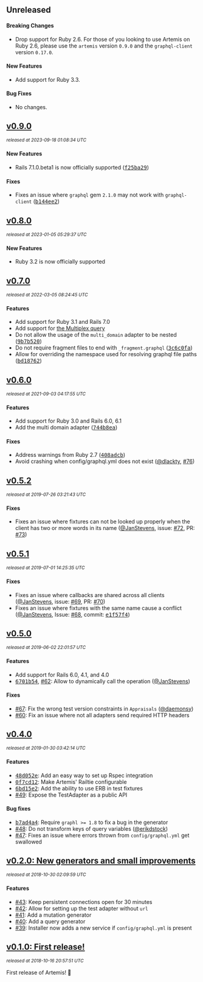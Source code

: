 ## Unreleased

#### Breaking Changes

- Drop support for Ruby 2.6. For those of you looking to use Artemis on Ruby 2.6, please use the `artemis` version
  `0.9.0` and the `graphql-client` version `0.17.0`.

#### New Features

- Add support for Ruby 3.3.

#### Bug Fixes

- No changes.

## [v0.9.0](https://github.com/yuki24/artemis/tree/v0.9.0)

_<sup>released at 2023-09-18 01:08:34 UTC</sup>_

#### New Features

- Rails 7.1.0.beta1 is now officially supported ([<tt>f25ba29</tt>](https://github.com/yuki24/artemis/commit/f25ba296f15b26ffba7e4ec0f5b4cbeb061c97a1))

#### Fixes

- Fixes an issue where `graphql` gem `2.1.0` may not work with `graphql-client` ([<tt>b144ee2</tt>](https://github.com/yuki24/artemis/commit/b144ee2fbca2c23b4aaed8236f6fc07f65d8239d))

## [v0.8.0](https://github.com/yuki24/artemis/tree/v0.8.0)

_<sup>released at 2023-01-05 05:29:37 UTC</sup>_

#### New Features

- Ruby 3.2 is now officially supported

## [v0.7.0](https://github.com/yuki24/artemis/tree/v0.7.0)

_<sup>released at 2022-03-05 08:24:45 UTC</sup>_

#### Features

- Add support for Ruby 3.1 and Rails 7.0
- Add support for [the Multiplex query](https://graphql-ruby.org/queries/multiplex.html)
- Do not allow the usage of the `multi_domain` adapter to be nested ([<tt>9b7b520</tt>](https://github.com/yuki24/artemis/commit/9b7b5202c9fbe424d4ca22f05dc9c9759b5202c3))
- Do not require fragment files to end with `_fragment.graphql` ([<tt>3c6c0fa</tt>](https://github.com/yuki24/artemis/commit/3c6c0fa))
- Allow for overriding the namespace used for resolving graphql file paths ([<tt>bd18762</tt>](https://github.com/yuki24/artemis/commit/bd18762))

## [v0.6.0](https://github.com/yuki24/artemis/tree/v0.6.0)

_<sup>released at 2021-09-03 04:17:55 UTC</sup>_

#### Features

- Add support for Ruby 3.0 and Rails 6.0, 6.1
- Add the multi domain adapter ([<tt>744b8ea</tt>](https://github.com/yuki24/artemis/commit/744b8ea35795b4e6cc4fdc1ebb63dd9a4e9819f0))

#### Fixes

- Address warnings from Ruby 2.7 ([<tt>408adcb</tt>](https://github.com/yuki24/artemis/commit/408adcb3f39912f7afb7b3690a52f1d593662b7b))
- Avoid crashing when config/graphql.yml does not exist ([@dlackty](https://github.com/dlackty), [#76](https://github.com/yuki24/artemis/pull/76))

## [v0.5.2](https://github.com/yuki24/artemis/tree/v0.5.2)

_<sup>released at 2019-07-26 03:21:43 UTC</sup>_

#### Fixes

- Fixes an issue where fixtures can not be looked up properly when the client has two or more words in its name ([@JanStevens](https://github.com/JanStevens), issue: [#72](https://github.com/yuki24/artemis/issues/72), PR: [#73](https://github.com/yuki24/artemis/pull/73))

## [v0.5.1](https://github.com/yuki24/artemis/tree/v0.5.1)

_<sup>released at 2019-07-01 14:25:35 UTC</sup>_

#### Fixes

- Fixes an issue where callbacks are shared across all clients ([@JanStevens](https://github.com/JanStevens), issue: [#69](https://github.com/yuki24/artemis/issues/69), PR: [#70](https://github.com/yuki24/artemis/pull/70))
- Fixes an issue where fixtures with the same name cause a conflict ([@JanStevens](https://github.com/JanStevens), Issue: [#68](https://github.com/yuki24/artemis/issues/68), commit: [<tt>e1f57f4</tt>](https://github.com/yuki24/artemis/commit/e1f57f49ebb032553d7a6f70e48422fc9825c119))

## [v0.5.0](https://github.com/yuki24/artemis/tree/v0.5.0)

_<sup>released at 2019-06-02 22:01:57 UTC</sup>_

#### Features

- Add support for Rails 6.0, 4.1, and 4.0
- [<tt>6701b54</tt>](https://github.com/yuki24/artemis/commit/6701b546a143c22109c7ab30018acf96d67067d1), [#62](https://github.com/yuki24/artemis/issues/62): Allow to dynamically call the operation ([@JanStevens](https://github.com/JanStevens))

#### Fixes

- [#67](https://github.com/yuki24/artemis/pull/67): Fix the wrong test version constraints in `Appraisals` ([@daemonsy](https://github.com/daemonsy))
- [#60](https://github.com/yuki24/artemis/pull/60): Fix an issue where not all adapters send required HTTP headers

## [v0.4.0](https://github.com/yuki24/artemis/tree/v0.4.0)

_<sup>released at 2019-01-30 03:42:14 UTC</sup>_

#### Features

- [<tt>48d052e</tt>](https://github.com/yuki24/artemis/commit/48d052e9819703f1cefa95fbdb431bd03928f4ed): Add an easy way to set up Rspec integration
- [<tt>0f7cd12</tt>](https://github.com/yuki24/artemis/commit/0f7cd120594a0dd2a4af2b2e5cf990891dd8de16): Make Artemis' Railtie configurable
- [<tt>6bd15e2</tt>](https://github.com/yuki24/artemis/commit/6bd15e20779e5a6f898e1aacf8237c94c8c46aba): Add the ability to use ERB in test fixtures
- [#49](https://github.com/yuki24/artemis/pull/49): Expose the TestAdapter as a public API

#### Bug fixes

- [<tt>b7ad4a4</tt>](https://github.com/yuki24/artemis/commit/b7ad4a481a43cadd9193076c0e44938e05e6d44b): Require `graphl >= 1.8` to fix a bug in the generator
- [#48](https://github.com/yuki24/artemis/pull/48): Do not transform keys of query variables ([@erikdstock](https://github.com/erikdstock))
- [#47](https://github.com/yuki24/artemis/pull/47): Fixes an issue where errors thrown from `config/graphql.yml` get swallowed

## [v0.2.0: New generators and small improvements](https://github.com/yuki24/artemis/tree/v0.2.0)

_<sup>released at 2018-10-30 02:09:59 UTC</sup>_

#### Features

- [#43](https://github.com/yuki24/artemis/pull/43): Keep persistent connections open for 30 minutes
- [#42](https://github.com/yuki24/artemis/pull/42): Allow for setting up the test adapter without `url`
- [#41](https://github.com/yuki24/artemis/pull/41): Add a mutation generator
- [#40](https://github.com/yuki24/artemis/pull/40): Add a query generator
- [#39](https://github.com/yuki24/artemis/pull/39): Installer now adds a new service if `config/graphql.yml` is present

## [v0.1.0: First release!](https://github.com/yuki24/artemis/tree/v0.1.0)

_<sup>released at 2018-10-16 20:57:51 UTC</sup>_

First release of Artemis! 🎉

